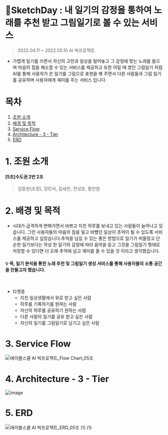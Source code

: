 # :blue_book:SketchDay : 내 일기의 감정을 통하여 노래를 추천 받고 그림일기로 볼 수 있는 서비스
> 2022.04.11 ~ 2022.05.10 AI 빅프로젝트
* 가볍게 일기를 쓰면서 자신의 고민과 일상을 털어놓고 그 감정에 맞는 노래를 들으며 마음의 짐을 해소할 수 있는 서비스를 제공하고 또한 어릴 때 썼던 그림일기 처럼 AI를 통해 사용자가 쓴 일기를 그림으로 표현을 해 주면서 다른 사람들과 그림 일기를 공유하며 사용자에게 재미를 주는 서비스 입니다.
# 목차
1. [조원 소개](#1.-조원-소개)
2. [배경 및 목적](#2.-배경-및-목적)
3. [Service Flow](#3.-Service-Flow)
4. [Architecture - 3 - Tier](#4.-Architecture---3---Tier)
5. [ERD](#5.-ERD)
# 1. 조원 소개
#### [5조]수도권 2반 2조
>  김동현(조장), 강민서, 김세진, 전성호, 황인원
# 2. 배경 및 목적
* 시대가 급격하게 변해가면서 바쁘고 지친 하루를 보내고 있는 사람들이 늘어나고 있습니다. 그런 사용자들의 마음의 짐을 덜고 바빴던 일상이 추억이 될 수 있도록 서비스를 제공하고 싶었습니다.추억을 남길 수 있는 좋은 방법으로 일기가 떠올랐고 단순한 일기보다는 작성 한 일기의 감정에 따라 음악을 듣고 그것을 그림일기 형태로 저장할 수 있다면 더 오래 추억에 남고 재미를 줄 수 있을 것 이라고 생각했습니다.

#### :bulb: 즉, 일기 분석을 통한 노래 추천 및 그림일기 생성 서비스를 통해 사용자들의 소통 공간을 만들고자 했습니다.
&nbsp;
* 타켓층
  * 지친 일상생활에서 위로 받고 싶은 사람 
  * 하루를 기록하기를 원하는 사람
  * 자신의 하루를 공유하기 원하는 사람
  * 다른 사람의 일기를 공유 받고 싶은 사람
  * 자신의 일기를 그림일기로 남기고 싶은 사람
# 3. Service Flow
![에이블스쿨 AI 빅프로젝트_Flow Chart_05조](https://user-images.githubusercontent.com/90138160/165701902-97f4d696-584c-4155-8116-7c38d8e43640.png)
# 4.  Architecture - 3 - Tier
![image](https://user-images.githubusercontent.com/90138160/165702512-c5253680-c504-4c28-902c-43a4f83885bd.png)
# 5. ERD
![에이블스쿨 AI 빅프로젝트_ERD_05조 (1) (1)](https://user-images.githubusercontent.com/90138160/165702651-7e543f8c-f92d-4066-b6b4-0e7b40a27261.png)
